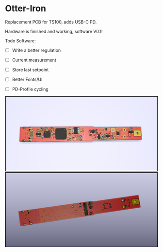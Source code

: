 # Otter-Iron

Replacement PCB for TS100, adds USB-C PD.

Hardware is finished and working, software V0.1!

Todo Software:
 - [ ] Write a better regulation
 - [ ] Current measurement
 - [ ] Store last setpoint
 - [ ] Better Fonts/UI
 - [ ] PD-Profile cycling
 

![Front](front.png)
![Back](back.png)
